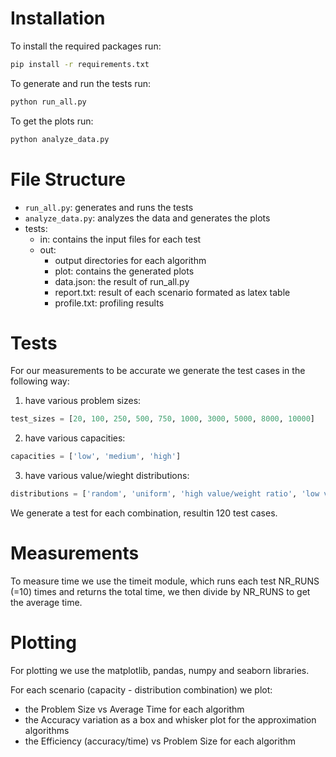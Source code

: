 # Installation

To install the required packages run:

```bash
pip install -r requirements.txt
```

To generate and run the tests run:

```bash
python run_all.py
```

To get the plots run:

```bash
python analyze_data.py
```

# File Structure

- `run_all.py`: generates and runs the tests
- `analyze_data.py`: analyzes the data and generates the plots
- tests:
  - in: contains the input files for each test
  - out:
    - output directories for each algorithm
    - plot: contains the generated plots
    - data.json: the result of run_all.py
    - report.txt: result of each scenario formated as latex table
    - profile.txt: profiling results

# Tests

For our measurements to be accurate we generate the test cases in the following way:

1. have various problem sizes:

```python
test_sizes = [20, 100, 250, 500, 750, 1000, 3000, 5000, 8000, 10000]
```

2. have various capacities:

```python
capacities = ['low', 'medium', 'high']
```

3. have various value/wieght distributions:

```python
distributions = ['random', 'uniform', 'high value/weight ratio', 'low value/weight ratio']
```

We generate a test for each combination, resultin 120 test cases.

# Measurements

To measure time we use the timeit module, which runs each test NR_RUNS (=10) times and returns the total time, we then divide by NR_RUNS to get the average time.

# Plotting

For plotting we use the matplotlib, pandas, numpy and seaborn libraries.

For each scenario (capacity - distribution combination) we plot:

- the Problem Size vs Average Time for each algorithm
- the Accuracy variation as a box and whisker plot for the approximation algorithms
- the Efficiency (accuracy/time) vs Problem Size for each algorithm
